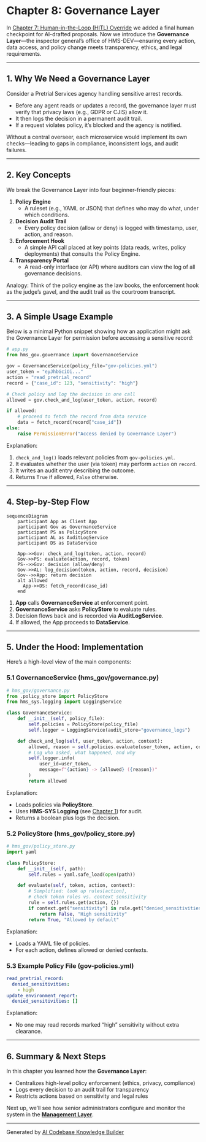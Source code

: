 # Chapter 8: Governance Layer

In [Chapter 7: Human-in-the-Loop (HITL) Override](07_human_in_the_loop__hitl__override_.md) we added a final human checkpoint for AI-drafted proposals. Now we introduce the **Governance Layer**—the inspector general’s office of HMS-DEV—ensuring every action, data access, and policy change meets transparency, ethics, and legal requirements.

---

## 1. Why We Need a Governance Layer

Consider a Pretrial Services agency handling sensitive arrest records.  
- Before any agent reads or updates a record, the governance layer must verify that privacy laws (e.g., GDPR or CJIS) allow it.  
- It then logs the decision in a permanent audit trail.  
- If a request violates policy, it’s blocked and the agency is notified.

Without a central overseer, each microservice would implement its own checks—leading to gaps in compliance, inconsistent logs, and audit failures.

---

## 2. Key Concepts

We break the Governance Layer into four beginner-friendly pieces:

1. **Policy Engine**  
   - A ruleset (e.g., YAML or JSON) that defines who may do what, under which conditions.  
2. **Decision Audit Trail**  
   - Every policy decision (allow or deny) is logged with timestamp, user, action, and reason.  
3. **Enforcement Hook**  
   - A simple API call placed at key points (data reads, writes, policy deployments) that consults the Policy Engine.  
4. **Transparency Portal**  
   - A read-only interface (or API) where auditors can view the log of all governance decisions.

Analogy: Think of the policy engine as the law books, the enforcement hook as the judge’s gavel, and the audit trail as the courtroom transcript.

---

## 3. A Simple Usage Example

Below is a minimal Python snippet showing how an application might ask the Governance Layer for permission before accessing a sensitive record:

```python
# app.py
from hms_gov.governance import GovernanceService

gov = GovernanceService(policy_file="gov-policies.yml")
user_token = "eyJhbGciOi..."
action = "read_pretrial_record"
record = {"case_id": 123, "sensitivity": "high"}

# Check policy and log the decision in one call
allowed = gov.check_and_log(user_token, action, record)

if allowed:
    # proceed to fetch the record from data service
    data = fetch_record(record["case_id"])
else:
    raise PermissionError("Access denied by Governance Layer")
```

Explanation:  
1. `check_and_log()` loads relevant policies from `gov-policies.yml`.  
2. It evaluates whether the user (via token) may perform `action` on `record`.  
3. It writes an audit entry describing the outcome.  
4. Returns `True` if allowed, `False` otherwise.

---

## 4. Step-by-Step Flow

```mermaid
sequenceDiagram
    participant App as Client App
    participant Gov as GovernanceService
    participant PS as PolicyStore
    participant AL as AuditLogService
    participant DS as DataService

    App->>Gov: check_and_log(token, action, record)
    Gov->>PS: evaluate(action, record, token)
    PS-->>Gov: decision (allow/deny)
    Gov->>AL: log_decision(token, action, record, decision)
    Gov-->>App: return decision
    alt allowed
      App->>DS: fetch_record(case_id)
    end
```

1. **App** calls **GovernanceService** at enforcement point.  
2. **GovernanceService** asks **PolicyStore** to evaluate rules.  
3. Decision flows back and is recorded via **AuditLogService**.  
4. If allowed, the App proceeds to **DataService**.

---

## 5. Under the Hood: Implementation

Here’s a high-level view of the main components:

### 5.1 GovernanceService (hms_gov/governance.py)

```python
# hms_gov/governance.py
from .policy_store import PolicyStore
from hms_sys.logging import LoggingService

class GovernanceService:
    def __init__(self, policy_file):
        self.policies = PolicyStore(policy_file)
        self.logger = LoggingService(audit_store="governance_logs")

    def check_and_log(self, user_token, action, context):
        allowed, reason = self.policies.evaluate(user_token, action, context)
        # Log who asked, what happened, and why
        self.logger.info(
            user_id=user_token, 
            message=f"{action} -> {allowed} ({reason})"
        )
        return allowed
```

Explanation:  
- Loads policies via **PolicyStore**.  
- Uses **HMS-SYS Logging** (see [Chapter 1](01_core_system_platform__hms_sys__.md)) for audit.  
- Returns a boolean plus logs the decision.

### 5.2 PolicyStore (hms_gov/policy_store.py)

```python
# hms_gov/policy_store.py
import yaml

class PolicyStore:
    def __init__(self, path):
        self.rules = yaml.safe_load(open(path))

    def evaluate(self, token, action, context):
        # Simplified: look up rules[action],
        # check token roles vs. context sensitivity
        rule = self.rules.get(action, {})
        if context.get("sensitivity") in rule.get("denied_sensitivities", []):
            return False, "High sensitivity"
        return True, "Allowed by default"
```

Explanation:  
- Loads a YAML file of policies.  
- For each action, defines allowed or denied contexts.

### 5.3 Example Policy File (gov-policies.yml)

```yaml
read_pretrial_record:
  denied_sensitivities:
    - high
update_environment_report:
  denied_sensitivities: []
```

Explanation:  
- No one may read records marked “high” sensitivity without extra clearance.

---

## 6. Summary & Next Steps

In this chapter you learned how the **Governance Layer**:

- Centralizes high-level policy enforcement (ethics, privacy, compliance)  
- Logs every decision to an audit trail for transparency  
- Restricts actions based on sensitivity and legal rules  

Next up, we’ll see how senior administrators configure and monitor the system in the **[Management Layer](09_management_layer_.md)**.

---

Generated by [AI Codebase Knowledge Builder](https://github.com/The-Pocket/Tutorial-Codebase-Knowledge)